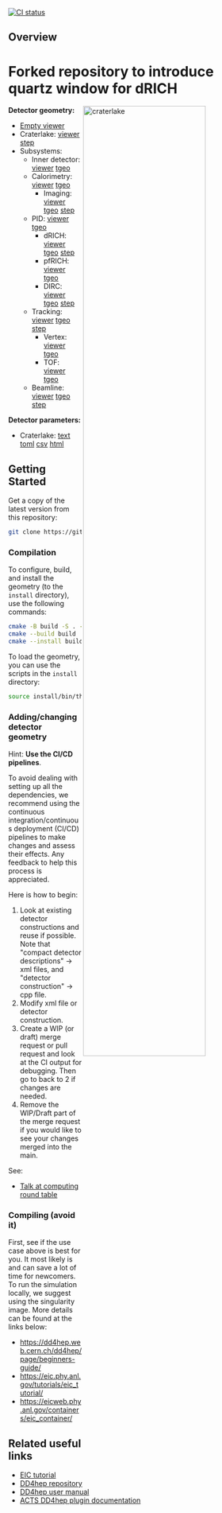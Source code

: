 [![CI status](https://github.com/eic/epic/actions/workflows/linux-eic-shell.yml/badge.svg)](https://github.com/eic/epic/actions/workflows/linux-eic-shell.yml)

Overview
--------
# Forked repository to introduce quartz window for dRICH

<a href="https://eic.github.io/epic/artifacts/epic_craterlake_views/view1_top.pdf"><img align="right" alt="craterlake" src="https://eic.github.io/epic/artifacts/epic_craterlake_views/view1_top.png" width="70%"/></a>

**Detector geometry:**
- [Empty viewer](https://eic.github.io/epic/geoviewer)
- Craterlake: [viewer](https://eic.github.io/epic/geoviewer?nobrowser&file=artifacts/tgeo/epic_craterlake.root&item=default;1&opt=clipx;clipy;transp30;zoom120;ROTY320;ROTZ340;trz0;trr0;ctrl;all) [step](https://eic.github.io/epic//artifacts/epic_craterlake_no_bhcal.stp/epic_craterlake_no_bhcal.stp)
- Subsystems:
  - Inner detector: [viewer](https://eic.github.io/epic/geoviewer?nobrowser&file=artifacts/tgeo/epic_inner_detector.root&item=default;1&opt=clipx;clipy;transp30;zoom120;ROTY320;ROTZ340;trz0;trr0;ctrl;all) [tgeo](https://eic.github.io/epic//artifacts/tgeo/epic_inner_detector.root)
  - Calorimetry: [viewer](https://eic.github.io/epic/geoviewer?nobrowser&file=artifacts/tgeo/epic_calorimeters.root&item=default;1&opt=clipx;clipy;transp30;zoom120;ROTY320;ROTZ340;trz0;trr0;ctrl;all) [tgeo](https://eic.github.io/epic//artifacts/tgeo/epic_calorimeters.root)
    - Imaging: [viewer](https://eic.github.io/epic/geoviewer?nobrowser&file=artifacts/tgeo/epic_imaging_only.root&item=default;1&opt=clipx;clipy;transp30;zoom55;ROTY49;ROTZ350;trz0;trr0;ctrl;all) [tgeo](https://eic.github.io/epic//artifacts/tgeo/epic_imaging.root) [step](https://eic.github.io/epic//artifacts/epic_imaging_only.stp/epic_imaging_only.stp)
  - PID: [viewer](https://eic.github.io/epic/geoviewer?nobrowser&file=artifacts/tgeo/epic_pid_only.root&item=default;1&opt=clipx;clipy;transp30;zoom75;ROTY320;ROTZ340;trz0;trr0;ctrl;all) [tgeo](https://eic.github.io/epic//artifacts/tgeo/epic_pid_only.root)
    - dRICH: [viewer](https://eic.github.io/epic/geoviewer?nobrowser&file=artifacts/tgeo/epic_drich_only.root&item=default;1&opt=clipx;clipy;transp30;zoom75;ROTY290;ROTZ350;trz0;trr0;ctrl;all) [tgeo](https://eic.github.io/epic//artifacts/tgeo/epic_drich_only.root) [step](https://eic.github.io/epic//artifacts/epic_drich_only.stp/epic_drich_only.stp)
    - pfRICH: [viewer](https://eic.github.io/epic/geoviewer?nobrowser&file=artifacts/tgeo/epic_pfrich_only.root&item=default;1&opt=clipx;clipy;transp30;zoom55;ROTY49;ROTZ350;trz0;trr0;ctrl;all) [tgeo](https://eic.github.io/epic//artifacts/tgeo/epic_pfrich_only.root)
    - DIRC: [viewer](https://eic.github.io/epic/geoviewer?nobrowser&file=artifacts/tgeo/epic_dirc_only.root&item=default;1&opt=clipx;clipy;transp30;zoom120;ROTY320;ROTZ340;trz0;trr0;ctrl;all) [tgeo](https://eic.github.io/epic//artifacts/tgeo/epic_dirc_only.root) [step](https://eic.github.io/epic//artifacts/epic_dirc_only.stp/epic_dirc_only.stp)
  - Tracking: [viewer](https://eic.github.io/epic/geoviewer?nobrowser&file=artifacts/tgeo/epic_tracking_only.root&item=default;1&opt=clipx;clipy;transp30;zoom75;ROTY320;ROTZ340;trz0;trr0;ctrl;all) [tgeo](https://eic.github.io/epic//artifacts/tgeo/epic_tracking_only.root) [step](https://eic.github.io/epic//artifacts/epic_craterlake_tracking_only.stp/epic_craterlake_tracking_only.stp)
    - Vertex: [viewer](https://eic.github.io/epic/geoviewer?nobrowser&file=artifacts/tgeo/epic_vertex_only.root&item=default;1&opt=clipx;clipy;transp30;zoom120;ROTY320;ROTZ340;trz0;trr0;ctrl;all) [tgeo](https://eic.github.io/epic//artifacts/tgeo/epic_vertex_only.root)
    - TOF: [viewer](https://eic.github.io/epic/geoviewer?nobrowser&file=artifacts/tgeo/epic_tof_only.root&item=default;1&opt=clipx;clipy;transp30;zoom55;ROTY49;ROTZ350;trz0;trr0;ctrl;all) [tgeo](https://eic.github.io/epic//artifacts/tgeo/epic_tof_only.root)
  - Beamline: [viewer](https://eic.github.io/epic/geoviewer?nobrowser&file=artifacts/tgeo/epic_ip6.root&item=default;1&opt=clipx;clipy;transp30;zoom40;ROTY290;ROTZ350;trz0;trr0;ctrl;all)  [tgeo](https://eic.github.io/epic//artifacts/tgeo/epic_ip6.root) [step](https://eic.github.io/epic//artifacts/epic_ip6.stp/epic_ip6.stp)

**Detector parameters:**
- Craterlake: [text](https://eic.github.io/epic/artifacts/constants/epic_craterlake_constants.out) [toml](https://eic.github.io/epic/artifacts/constants/epic_craterlake_constants.toml) [csv](https://eic.github.io/epic/artifacts/DetectorParameterTable/epic_craterlake.csv) [html](https://eic.github.io/epic/artifacts/DetectorParameterTable/epic_craterlake.html)

Getting Started
---------------

Get a copy of the latest version from this repository:
```bash
git clone https://github.com/eic/epic.git
```

### Compilation

To configure, build, and install the geometry (to the `install` directory), use the following commands:
```bash
cmake -B build -S . -DCMAKE_INSTALL_PREFIX=install
cmake --build build
cmake --install build
```
To load the geometry, you can use the scripts in the `install` directory:
```bash
source install/bin/thisepic.sh
```

### Adding/changing detector geometry

Hint: **Use the CI/CD pipelines**.

To avoid dealing with setting up all the dependencies, we recommend using the continuous integration/continuous deployment (CI/CD) pipelines to make changes and assess their effects. Any feedback to help this process is appreciated.

Here is how to begin:

1. Look at existing detector constructions and reuse if possible. Note that "compact detector descriptions" -> xml files, and "detector construction" -> cpp file.
2. Modify xml file or detector construction.
3. Create a WIP (or draft) merge request or pull request and look at the CI output for debugging. Then go to back to 2 if changes are needed.
4. Remove the WIP/Draft part of the merge request if you would like to see your changes merged into the main.

See:

- [Talk at computing round table](https://indico.jlab.org/event/420/#17-automated-workflow-for-end)

### Compiling (avoid it)

First, see if the use case above is best for you. It most likely is and can save a lot of time for newcomers.
To run the simulation locally, we suggest using the singularity image.
More details can be found at the links below:

- https://dd4hep.web.cern.ch/dd4hep/page/beginners-guide/
- https://eic.phy.anl.gov/tutorials/eic_tutorial/
- https://eicweb.phy.anl.gov/containers/eic_container/


Related useful links
--------------------

- [EIC tutorial](https://eic.phy.anl.gov/tutorials/eic_tutorial)
- [DD4hep repository](https://github.com/AIDAsoft/DD4hep)
- [DD4hep user manual](https://dd4hep.web.cern.ch/dd4hep/usermanuals/DD4hepManual/DD4hepManual.pdf)
- [ACTS DD4hep plugin documentation](https://acts.readthedocs.io/en/latest/plugins/dd4hep.html)
